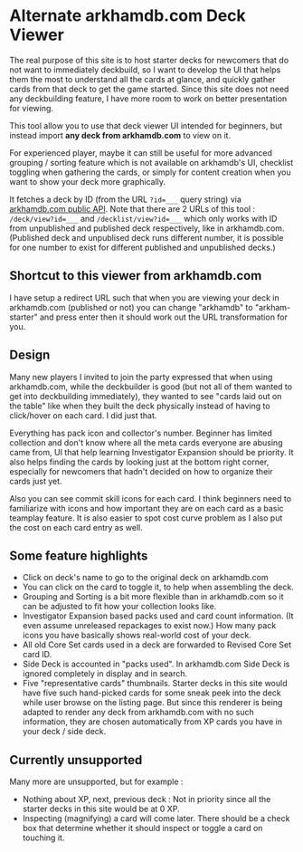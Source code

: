 # Alternate arkhamdb.com Deck Viewer

The real purpose of this site is to host starter decks for newcomers that do not want to immediately deckbuild, so I want to develop the UI that helps them the most to understand all the cards at glance, and quickly gather cards from that deck to get the game started. Since this site does not need any deckbuilding feature, I have more room to work on better presentation for viewing.

This tool allow you to use that deck viewer UI intended for beginners, but instead import **any deck from arkhamdb.com** to view on it.

For experienced player, maybe it can still be useful for more advanced grouping / sorting feature which is not available on arkhamdb's UI, checklist toggling when gathering the cards, or simply for content creation when you want to show your deck more graphically.

It fetches a deck by ID (from the URL `?id=___` query string) via [arkhamdb.com public API](https://arkhamdb.com/api/). Note that there are 2 URLs of this tool : `/deck/view?id=___` and `/decklist/view?id=___` which only works with ID from unpublished and published deck respectively, like in arkhamdb.com. (Published deck and unpublised deck runs different number, it is possible for one number to exist for different published and unpublished decks.)

## Shortcut to this viewer from arkhamdb.com

I have setup a redirect URL such that when you are viewing your deck in arkhamdb.com (published or not) you can change "arkhamdb" to "arkham-starter" and press enter then it should work out the URL transformation for you.

## Design

Many new players I invited to join the party expressed that when using arkhamdb.com, while the deckbuilder is good (but not all of them wanted to get into deckbuilding immediately), they wanted to see "cards laid out on the table" like when they built the deck physically instead of having to click/hover on each card. I did just that.

Everything has pack icon and collector's number. Beginner has limited collection and don't know where all the meta cards everyone are abusing came from, UI that help learning Investigator Expansion should be priority. It also helps finding the cards by looking just at the bottom right corner, especially for newcomers that hadn't decided on how to organize their cards just yet.

Also you can see commit skill icons for each card. I think beginners need to familiarize with icons and how important they are on each card as a basic teamplay feature. It is also easier to spot cost curve problem as I also put the cost on each card entry as well.

## Some feature highlights

- Click on deck's name to go to the original deck on arkhamdb.com
- You can click on the card to toggle it, to help when assembling the deck.
- Grouping and Sorting is a bit more flexible than in arkhamdb.com so it can be adjusted to fit how your collection looks like.
- Investigator Expansion based packs used and card count information. (It even assume unreleased repackages to exist now.) How many pack icons you have basically shows real-world cost of your deck.
- All old Core Set cards used in a deck are forwarded to Revised Core Set card ID.
- Side Deck is accounted in "packs used". In arkhamdb.com Side Deck is ignored completely in display and in search.
- Five "representative cards" thumbnails. Starter decks in this site would have five such hand-picked cards for some sneak peek into the deck while user browse on the listing page. But since this renderer is being adapted to render any deck from arkhamdb.com with no such information, they are chosen automatically from XP cards you have in your deck / side deck.

## Currently unsupported

Many more are unsupported, but for example :

- Nothing about XP, next, previous deck : Not in priority since all the starter decks in this site would be at 0 XP.
- Inspecting (magnifying) a card will come later. There should be a check box that determine whether it should inspect or toggle a card on touching it.
